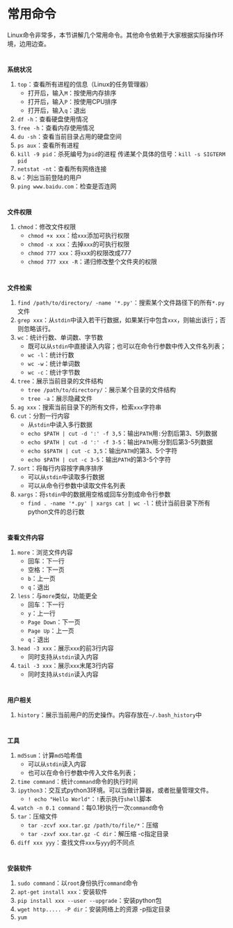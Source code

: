 # 常用命令

Linux命令非常多，本节讲解几个常用命令。其他命令依赖于大家根据实际操作环境，边用边查。

#  

**系统状况**

1. `top`：查看所有进程的信息（Linux的任务管理器）
   * 打开后，输入`M`：按使用内存排序
   * 打开后，输入`P`：按使用CPU排序
   * 打开后，输入`q`：退出
2. `df -h`：查看硬盘使用情况
3. `free -h`：查看内存使用情况
4. `du -sh`：查看当前目录占用的硬盘空间
5. `ps aux`：查看所有进程
6. `kill -9 pid`：杀死编号为`pid`的进程
   传递某个具体的信号：`kill -s SIGTERM pid`
7. `netstat -nt`：查看所有网络连接
8. `w`：列出当前登陆的用户
9. `ping www.baidu.com`：检查是否连网

#  

**文件权限**

1. `chmod`：修改文件权限
   * `chmod +x xxx`：给`xxx`添加可执行权限
   * `chmod -x xxx`：去掉`xxx`的可执行权限
   * `chmod 777 xxx`：将`xx`x的权限改成777
   * `chmod 777 xxx -R`：递归修改整个文件夹的权限

#  

**文件检索**

1. `find /path/to/directory/ -name '*.py'`：搜索某个文件路径下的所有`*.py`文件
2. `grep xxx`：从`stdin`中读入若干行数据，如果某行中包含`xxx`，则输出该行；否则忽略该行。
3. `wc`：统计行数、单词数、字节数
   * 既可以从`stdin`中直接读入内容；也可以在命令行参数中传入文件名列表；
   * `wc -l`：统计行数
   * `wc -w`：统计单词数
   * `wc -c`：统计字节数
4. `tree`：展示当前目录的文件结构
   * `tree /path/to/directory/`：展示某个目录的文件结构
   * `tree -a`：展示隐藏文件
5. `ag xxx`：搜索当前目录下的所有文件，检索`xxx`字符串
6. `cut`：分割一行内容
   * 从`stdin`中读入多行数据
   * `echo $PATH | cut -d ':' -f 3,5`：输出`PATH`用`:`分割后第3、5列数据
   * `echo $PATH | cut -d ':' -f 3-5`：输出`PATH`用:分割后第3-5列数据
   * `echo $$PATH | cut -c 3,5`：输出`PATH`的第3、5个字符
   * `echo $PATH | cut -c 3-5`：输出`PATH`的第3-5个字符
7. `sort`：将每行内容按字典序排序
   * 可以从`stdin`中读取多行数据
   * 可以从命令行参数中读取文件名列表
8. `xargs`：将`stdin`中的数据用空格或回车分割成命令行参数
   * `find . -name '*.py' | xargs cat | wc -l`：统计当前目录下所有python文件的总行数

#  

**查看文件内容**

1. `more`：浏览文件内容
   * 回车：下一行
   * 空格：下一页
   * `b`：上一页
   * `q`：退出
2. `less`：与`more`类似，功能更全
   * 回车：下一行
   * `y`：上一行
   * `Page Down`：下一页
   * `Page Up`：上一页
   * `q`：退出
3. `head -3 xxx`：展示`xxx`的前3行内容
   * 同时支持从`stdin`读入内容
4. `tail -3 xxx`：展示`xxx`末尾3行内容
   * 同时支持从`stdin`读入内容

#  

**用户相关**

1. `history`：展示当前用户的历史操作。内容存放在`~/.bash_history`中

#  

**工具**

1. `md5sum`：计算`md5`哈希值
   * 可以从`stdin`读入内容
   * 也可以在命令行参数中传入文件名列表；
2. `time command`：统计`command`命令的执行时间
3. `ipython3`：交互式python3环境。可以当做计算器，或者批量管理文件。
   * `! echo "Hello World"`：`!`表示执行`shell`脚本
4. `watch -n 0.1 command`：每0.1秒执行一次`command`命令
5. `tar`：压缩文件
   * `tar -zcvf xxx.tar.gz /path/to/file/*`：压缩
   * `tar -zxvf xxx.tar.gz -C dir`：解压缩 -c指定目录
6. `diff xxx yyy`：查找文件`xxx`与`yyy`的不同点

#  

**安装软件**

1. `sudo command`：以`root`身份执行`command`命令
2. `apt-get install xxx`：安装软件
3. `pip install xxx --user --upgrade`：安装python包
4. `wget http..... -P dir`：安装网络上的资源 -p指定目录
5. `yum `


